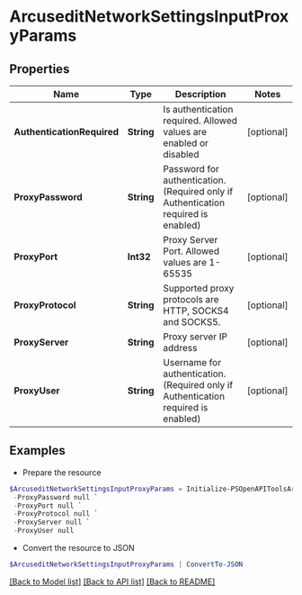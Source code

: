 # ArcuseditNetworkSettingsInputProxyParams
## Properties

Name | Type | Description | Notes
------------ | ------------- | ------------- | -------------
**AuthenticationRequired** | **String** | Is authentication required. Allowed values are enabled or disabled | [optional] 
**ProxyPassword** | **String** | Password for authentication. (Required only if Authentication required is enabled) | [optional] 
**ProxyPort** | **Int32** | Proxy Server Port. Allowed values are 1-65535 | [optional] 
**ProxyProtocol** | **String** | Supported proxy protocols are HTTP, SOCKS4 and SOCKS5. | [optional] 
**ProxyServer** | **String** | Proxy server IP address | [optional] 
**ProxyUser** | **String** | Username for authentication. (Required only if Authentication required is enabled) | [optional] 

## Examples

- Prepare the resource
```powershell
$ArcuseditNetworkSettingsInputProxyParams = Initialize-PSOpenAPIToolsArcuseditNetworkSettingsInputProxyParams  -AuthenticationRequired null `
 -ProxyPassword null `
 -ProxyPort null `
 -ProxyProtocol null `
 -ProxyServer null `
 -ProxyUser null
```

- Convert the resource to JSON
```powershell
$ArcuseditNetworkSettingsInputProxyParams | ConvertTo-JSON
```

[[Back to Model list]](../README.md#documentation-for-models) [[Back to API list]](../README.md#documentation-for-api-endpoints) [[Back to README]](../README.md)

